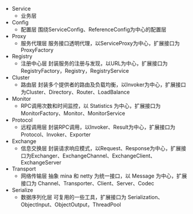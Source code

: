 + Service
  + 业务层
+ Config
  + 配置层 围绕ServiceConfig、ReferenceConfig为中心的配置层
+ Proxy
  + 服务代理层 服务接口透明代理，以ServiceProxy为中心，扩展接口为ProxyFactory
+ Registry
  + 注册中心层 封装服务的注册与发现，以URL为中心，扩展接口为RegistryFactory，Registry，RegistryService
+ Cluster
  + 路由层 封装多个提供者的路由及负载均衡，以Invoker为中心，扩展接口为Cluster、Directory、Router、LoadBalance
+ Monitor
  + RPC调用次数和时间监控，以 Statistics 为中心，扩展接口为 MonitorFactory、Monitor、MonitorService
+ Protocol
  + 远程调用层 封装RPC调用，以Invoker、Result为中心，扩展接口为 Protocol、Invoker、Exporter
+ Exchange
  + 信息交换层 封装请求响应模式，以Request、Response为中心，扩展接口为Exchanger、ExchangeChannel、ExchangeClient、ExchangeServer
+ Transport
  + 网络传输层 抽象 mina 和 netty 为统一接口，以 Message 为中心，扩展接口为 Channel、Transporter、Client、Server、Codec
+ Serialize
  + 数据序列化层 可复用的一些工具，扩展接口为 Serialization、ObjectInput、ObjectOutput，ThreadPool



